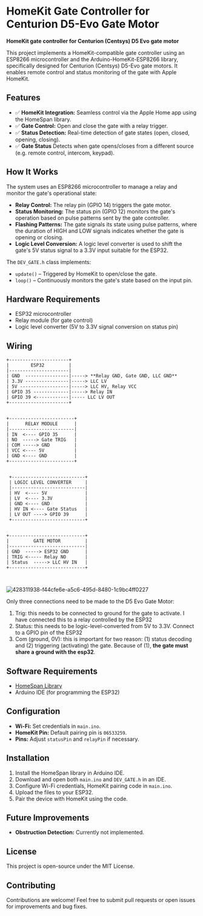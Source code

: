 # HomeKit Gate Controller for Centurion D5-Evo Gate Motor

**HomeKit gate controller for Centurion (Centsys) D5 Evo gate motor**

This project implements a HomeKit-compatible gate controller using an ESP8266 microcontroller and the Arduino-HomeKit-ESP8266 library, specifically designed for Centurion (Centsys) D5-Evo gate motors. It enables remote control and status monitoring of the gate with Apple HomeKit.

## Features
- ✅ **HomeKit Integration:** Seamless control via the Apple Home app using the HomeSpan library.
- ✅ **Gate Control:** Open and close the gate with a relay trigger.
- ✅ **Status Detection:** Real-time detection of gate states (open, closed, opening, closing).
- ✅ **Gate Status** Detects when gate opens/closes from a different source (e.g. remote control, intercom, keypad).

## How It Works
The system uses an ESP8266 microcontroller to manage a relay and monitor the gate's operational state:
- **Relay Control:** The relay pin (GPIO 14) triggers the gate motor.
- **Status Monitoring:** The status pin (GPIO 12) monitors the gate's operation based on pulse patterns sent by the gate controller.
- **Flashing Patterns:** The gate signals its state using pulse patterns, where the duration of HIGH and LOW signals indicates whether the gate is opening or closing.
- **Logic Level Conversion:** A logic level converter is used to shift the gate's 5V status signal to a 3.3V input suitable for the ESP32.

The `DEV_GATE.h` class implements:
- `update()` – Triggered by HomeKit to open/close the gate.
- `loop()` – Continuously monitors the gate's state based on the input pin.

## Hardware Requirements
- ESP32 microcontroller
- Relay module (for gate control)
- Logic level converter (5V to 3.3V signal conversion on status pin)

## Wiring
```
+----------------------+
|        ESP32         |
|----------------------|
| GND  ----------------|-----> **Relay GND, Gate GND, LLC GND** 
| 3.3V ----------------|-----> LLC LV
| 5V ------------------|-----> LLC HV, Relay VCC
| GPIO 35 -------------|-----> Relay IN
| GPIO 39 <------------|----- LLC LV OUT
+----------------------+
                                
                                
+------------------------+ 
|      RELAY MODULE      |
|------------------------|
| IN  <---- GPIO 35      |
| NO  -----> Gate TRIG   |
| COM -----> GND         |
| VCC <---- 5V           |
| GND <---- GND          |
+------------------------+


 +---------------------------+    
 | LOGIC LEVEL CONVERTER     |    
 |---------------------------|
 | HV  <---- 5V              |
 | LV  <---- 3.3V            |
 | GND <---- GND             |
 | HV IN <---- Gate Status   |
 | LV OUT ----> GPIO 39      |
 +---------------------------+  


+----------------------------+  
|         GATE MOTOR         |
|----------------------------|
| GND  -----> ESP32 GND      |
| TRIG <----- Relay NO       |
| Status  -----> LLC HV IN   |
+----------------------------+



```
![428311938-f44cfe6e-a5c6-495d-8480-1c9bc4ff0227](https://github.com/user-attachments/assets/59c98669-cf6b-4768-b37a-f5637a8d8164)

Only three connections need to be made to the D5 Evo Gate Motor:
1. Trig: this needs to be connected to ground for the gate to activate. I have connected this to a relay controlled by the ESP32
2. Status: this needs to be logic-level-converted from 5V to 3.3V. Connect to a GPIO pin of the ESP32
3. Com (ground, 0V): this is important for two reason: (1) status decoding and (2) triggering (activating) the gate. Because of (1), **the gate must share a ground with the esp32**. 


## Software Requirements
- [HomeSpan Library](https://github.com/HomeSpan/HomeSpan)
- Arduino IDE (for programming the ESP32)

## Configuration
- **Wi-Fi:** Set credentials in `main.ino`.
- **HomeKit Pin:** Default pairing pin is `06533259`.
- **Pins:** Adjust `statusPin` and `relayPin` if necessary.
  
## Installation
1. Install the HomeSpan library in Arduino IDE.
2. Download and open both `main.ino` and `DEV_GATE.h` in an IDE.
3. Configure Wi-Fi credentials, HomeKit pairing code in `main.ino`.
4. Upload the files to your ESP32.
5. Pair the device with HomeKit using the code.

## Future Improvements
- **Obstruction Detection:** Currently not implemented.

## License
This project is open-source under the MIT License.

## Contributing
Contributions are welcome! Feel free to submit pull requests or open issues for improvements and bug fixes.
